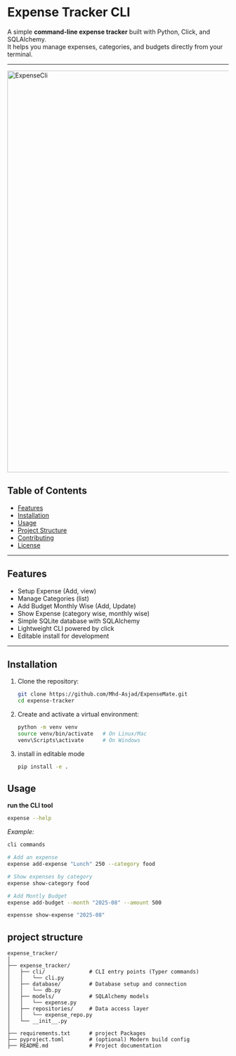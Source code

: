 # Expense Tracker CLI

A simple **command-line expense tracker** built with Python, Click, and SQLAlchemy.  
It helps you manage expenses, categories, and budgets directly from your terminal.

---

<img width="1055" height="913" alt="ExpenseCli" src="https://github.com/user-attachments/assets/cc285cd8-8c78-47f6-823a-8ad6f05fa8cf" />


## Table of Contents

- [Features](#features)
- [Installation](#installation)
- [Usage](#usage)
- [Project Structure](#project-structure)
- [Contributing](#contributing)
- [License](#license)

---

## Features

- Setup Expense (Add, view)
- Manage Categories (list)
- Add Budget Monthly Wise (Add, Update)
- Show Expense (category wise, monthly wise)
- Simple SQLite database with SQLAlchemy
- Lightweight CLI powered by click
- Editable install for development
---

## Installation

1. Clone the repository:

    ```bash
    git clone https://github.com/Mhd-Asjad/ExpenseMate.git
    cd expense-tracker
    ```

2. Create and activate a virtual environment:
    ```bash
    python -m venv venv
    source venv/bin/activate   # On Linux/Mac
    venv\Scripts\activate      # On Windows
    ```

3. install in editable mode
    ```bash
    pip install -e .
    ```
## Usage

**run the CLI tool**

```bash
expense --help
```
*Example:*

```bash
cli commands

# Add an expense
expense add-expense "Lunch" 250 --category food

# Show expenses by category
expense show-category food

# Add Montly Budget
expense add-budget --month "2025-08" --amount 500

expensse show-expense "2025-08"

```

## project structure

```
expense_tracker/
│
├── expense_tracker/
│   ├── cli/              # CLI entry points (Typer commands)
│   │   └── cli.py
│   ├── database/         # Database setup and connection
│   │   └── db.py
│   ├── models/           # SQLAlchemy models
│   │   └── expense.py
│   ├── repositories/     # Data access layer
│   │   └── expense_repo.py
│   └── __init__.py
│
├── requirements.txt      # project Packages
├── pyproject.toml        # (optional) Modern build config
├── README.md             # Project documentation

```
